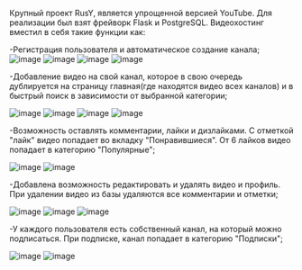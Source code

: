 Крупный проект RusY, является упрощенной версией YouTube. Для реализации был взят фрейворк Flask и PostgreSQL.
Видеохостинг вместил в себя такие функции как: 

-Регистрация пользователя и автоматическое создание канала;
![image](https://github.com/user-attachments/assets/101ae5eb-d80f-43fa-8ab5-62bda1fdf10d)
![image](https://github.com/user-attachments/assets/ffa97baf-843d-4716-b84d-493740f16ba2)
![image](https://github.com/user-attachments/assets/a9e36c22-5599-456e-86de-1cee9d6d60f3)
![image](https://github.com/user-attachments/assets/1b37532e-197b-4073-beae-954f3abd6f8b)

-Добавление видео на свой канал, которое в свою очередь дублируется на страницу главная(где находятся видео всех каналов) и в быстрый поиск в зависимости от выбранной категории;

![image](https://github.com/user-attachments/assets/e2b6f472-ea90-45d4-8d9b-4e7e958666b7)
![image](https://github.com/user-attachments/assets/1d65096e-3966-402c-ac99-93b939b4d29c)
![image](https://github.com/user-attachments/assets/4d1f3e29-73fe-4da0-ada2-fefe8db24c44)
![image](https://github.com/user-attachments/assets/f29ac05c-794d-4a33-a9c6-081b940dea90)

-Возможность оставлять комментарии, лайки и дизлайками. С отметкой "лайк" видео попадает во вкладку "Понравившиеся". От 6 лайков видео попадает в категорию "Популярные";

![image](https://github.com/user-attachments/assets/c7de36c9-6162-4ad9-abd7-b6507b547d39)
![image](https://github.com/user-attachments/assets/b851f982-e2e0-4497-9980-7ca7a3f3854c)

-Добавлена возможность редактировать и удалять видео и профиль. При удалении видео из базы удаляются все комментарии и отметки;

![image](https://github.com/user-attachments/assets/b728b350-b392-4979-98be-f7760e38d677)
![image](https://github.com/user-attachments/assets/472bfb98-6c91-4fed-86b6-77b287565950)
![image](https://github.com/user-attachments/assets/e41ab057-adce-4c21-9ea7-0170a9d02d01)

-У каждого пользователя есть собственный канал, на который можно подписаться. При подписке, канал попадает в категорию "Подписки";

![image](https://github.com/user-attachments/assets/b367cad0-e953-42be-8222-6a8a8711edbf)
![image](https://github.com/user-attachments/assets/4b5ce75d-1b4b-4c89-a457-4beed541c812)
